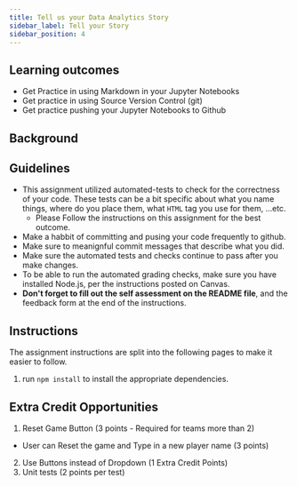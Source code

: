 ```yaml
---
title: Tell us your Data Analytics Story
sidebar_label: Tell your Story
sidebar_position: 4
---
```


## Learning outcomes
- Get Practice in using Markdown in your Jupyter Notebooks
- Get practice in using Source Version Control (git)
- Get practice pushing your Jupyter Notebooks to Github


## Background

## Guidelines
* This assignment utilized automated-tests to check for the correctness of your code. These tests can be a bit specific about what you name things, where do you place them, what `HTML` tag you use for them, ...etc. 
  * Please Follow the instructions on this assignment for the best outcome.
* Make a habbit of committing and pusing your code frequently to github.
* Make sure to meanignful commit messages that describe what you did.
* Make sure the automated tests and checks continue to pass after you make changes.
* To be able to run the automated grading checks, make sure you have installed Node.js, per the instructions posted on Canvas.
* **Don't forget to fill out the self assessment on the README file**, and the feedback form at the end of the instructions.

## Instructions
The assignment instructions are split into the following pages to make it easier to follow.
1. run `npm install` to install the appropriate dependencies.


## Extra Credit Opportunities
1. Reset Game Button (3 points - Required for teams more than 2)
  - User can Reset the game and Type in a new player name (3 points)
2. Use Buttons instead of Dropdown (1 Extra Credit Points)
3. Unit tests (2 points per test)

